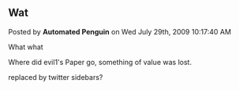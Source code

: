## Wat
Posted by **Automated Penguin** on Wed July 29th, 2009 10:17:40 AM

What what

Where did evil1's Paper go, something of value was lost.

replaced by twitter sidebars?
